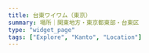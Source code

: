```yaml
---
title: 台東ワイワム（東京）
summary: 場所｜関東地方・東京都東部・台東区
type: "widget_page"
tags: ["Explore", "Kanto", "Location"]
---
```

